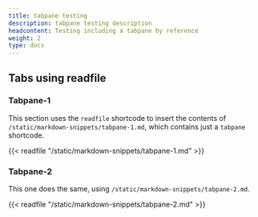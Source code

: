 ```yaml
---
title: tabpane testing
description: tabpane testing description
headcontent: Testing including a tabpane by reference
weight: 2
type: docs
---
```


## Tabs using readfile

### Tabpane-1

This section uses the `readfile` shortcode to insert the contents of `/static/markdown-snippets/tabpane-1.md`, which contains just a `tabpane` shortcode.

{{< readfile "/static/markdown-snippets/tabpane-1.md" >}}

### Tabpane-2

This one does the same, using `/static/markdown-snippets/tabpane-2.md`.

{{< readfile "/static/markdown-snippets/tabpane-2.md" >}}
